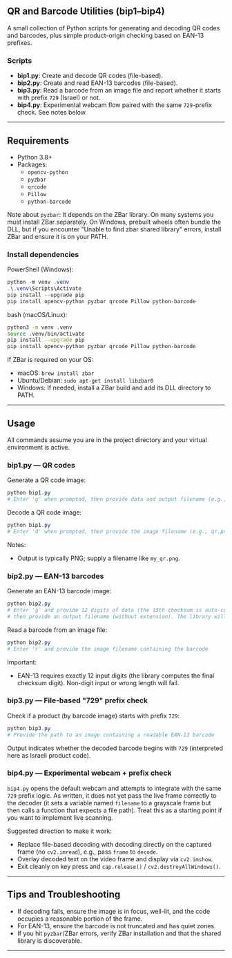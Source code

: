 ## QR and Barcode Utilities (bip1–bip4)

A small collection of Python scripts for generating and decoding QR codes and barcodes, plus simple product-origin checking based on EAN-13 prefixes.

### Scripts
- **bip1.py**: Create and decode QR codes (file-based).
- **bip2.py**: Create and read EAN-13 barcodes (file-based).
- **bip3.py**: Read a barcode from an image file and report whether it starts with prefix `729` (Israel) or not.
- **bip4.py**: Experimental webcam flow paired with the same `729`-prefix check. See notes below.

---

## Requirements

- Python 3.8+
- Packages:
  - `opencv-python`
  - `pyzbar`
  - `qrcode`
  - `Pillow`
  - `python-barcode`

Note about `pyzbar`: It depends on the ZBar library. On many systems you must install ZBar separately. On Windows, prebuilt wheels often bundle the DLL, but if you encounter "Unable to find zbar shared library" errors, install ZBar and ensure it is on your PATH.

### Install dependencies

PowerShell (Windows):
```powershell
python -m venv .venv
.\.venv\Scripts\Activate
pip install --upgrade pip
pip install opencv-python pyzbar qrcode Pillow python-barcode
```

bash (macOS/Linux):
```bash
python3 -m venv .venv
source .venv/bin/activate
pip install --upgrade pip
pip install opencv-python pyzbar qrcode Pillow python-barcode
```

If ZBar is required on your OS:
- macOS: `brew install zbar`
- Ubuntu/Debian: `sudo apt-get install libzbar0`
- Windows: If needed, install a ZBar build and add its DLL directory to PATH.

---

## Usage

All commands assume you are in the project directory and your virtual environment is active.

### bip1.py — QR codes
Generate a QR code image:
```powershell
python bip1.py
# Enter 'g' when prompted, then provide data and output filename (e.g., qr.png)
```

Decode a QR code image:
```powershell
python bip1.py
# Enter 'd' when prompted, then provide the image filename (e.g., qr.png)
```

Notes:
- Output is typically PNG; supply a filename like `my_qr.png`.

### bip2.py — EAN-13 barcodes
Generate an EAN-13 barcode image:
```powershell
python bip2.py
# Enter 'g' and provide 12 digits of data (the 13th checksum is auto-computed),
# then provide an output filename (without extension). The library will add the extension.
```

Read a barcode from an image file:
```powershell
python bip2.py
# Enter 'r' and provide the image filename containing the barcode
```

Important:
- EAN-13 requires exactly 12 input digits (the library computes the final checksum digit). Non-digit input or wrong length will fail.

### bip3.py — File-based "729" prefix check
Check if a product (by barcode image) starts with prefix `729`:
```powershell
python bip3.py
# Provide the path to an image containing a readable EAN-13 barcode
```

Output indicates whether the decoded barcode begins with `729` (interpreted here as Israeli product code).

### bip4.py — Experimental webcam + prefix check
`bip4.py` opens the default webcam and attempts to integrate with the same `729` prefix logic. As written, it does not yet pass the live frame correctly to the decoder (it sets a variable named `filename` to a grayscale frame but then calls a function that expects a file path). Treat this as a starting point if you want to implement live scanning.

Suggested direction to make it work:
- Replace file-based decoding with decoding directly on the captured frame (no `cv2.imread`), e.g., pass `frame` to `decode`.
- Overlay decoded text on the video frame and display via `cv2.imshow`.
- Exit cleanly on key press and `cap.release()` / `cv2.destroyAllWindows()`.

---

## Tips and Troubleshooting

- If decoding fails, ensure the image is in focus, well-lit, and the code occupies a reasonable portion of the frame.
- For EAN-13, ensure the barcode is not truncated and has quiet zones.
- If you hit `pyzbar`/ZBar errors, verify ZBar installation and that the shared library is discoverable.

---

